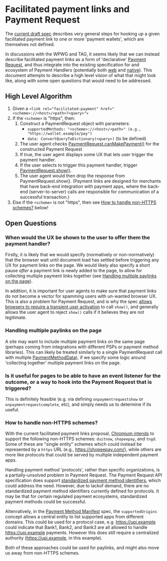 # Facilitated payment links and Payment Request 

The [current draft spec](https://wicg.github.io/paymentlink/) describes very
general steps for hooking up a given facilitated payment link to one or more
'payment wallets', which are themselves not defined.

In discussions with the WPWG and TAG, it seems likely that we can instead
describe facilitated payment links as a form of 'declarative' [Payment
Request](https://w3c.github.io/payment-request/), and thus integrate into the
existing specification for and ecosystem of Payment Handlers (potentially both
[web](https://w3c.github.io/payment-handler/) and
[native](https://web.dev/articles/android-payment-apps-developers-guide)). This
document attempts to describe a high level vision of what that might look like,
along with some open questions that would need to be addressed.

## High Level Algorithm

1. Given a `<link rel="facilitated-payment" href="<scheme>://<host>/<path>?<query>">`
2. If the `<scheme>` is "https", then:
    1. Construct a PaymentRequest object with parameters:
        - `supportedMethods: "<scheme>://<host>/<path>" (e.g., "https://wallet.example/pay")`
        - `data: ConvertQueryToDictionary(<query>)` (to be defined)
    2. The user agent checks [PaymentRequest.canMakePayment()](https://w3c.github.io/payment-request/#canmakepayment-method) for the constructed Payment Request
    3. If true, the user agent displays some UX that lets user trigger the payment handler.
    4. If the user selects to trigger this payment handler, trigger [PaymentRequest.show()](https://w3c.github.io/payment-request/#show-method).
    5. The user agent would then drop the response from PaymentRequest.show(). (Payment links are designed for merchants that have back-end integration with payment apps, where the back-end (server-to-server) calls are responsible for communication of a successful transaction.)
3. Else if the `<scheme>` is not "https", then see [How to handle non-HTTPS schemes?](#how-to-handle-non-https-schemes) below!

## Open Questions

### When would the UX be shown to the user to offer them the payment handler?

Firstly, it is likely that we would specify (normatively or non-normatively)
that the browser wait until document load has settled before triggering any UX
for payment links on the page. We would likely also specify a short pause
*after* a payment link is newly added to the page, to allow for collecting
multiple payment links together (see [Handling multiple paylinks on the
page](#handling-multiple-paylinks-on-the-page)).

In addition, it is important for user agents to make sure that payment links do
not become a vector for spamming users with un-wanted browser UX. This is also
a problem for Payment Request, and is why the spec [allows browsers to require
a transient user activation](https://w3c.github.io/payment-request/#show-method)
to call `show()`, and generally allows the user agent to reject `show()` calls
if it believes they are not legitimate.

### Handling multiple paylinks on the page

A site may want to include multiple payment links on the same page (perhaps
coming from integrations with different PSPs or payment method libraries). This
can likely be treated similarly to a single PaymentRequest call with multiple
[PaymentMethodData](https://w3c.github.io/payment-request/#dom-paymentmethoddata)),
if we specify some logic around 'collecting together' multiple payment links on
the page.

### Is it useful for pages to be able to have an event listener for the outcome, or a way to hook into the Payment Request that is triggered?

This is definitely feasible (e.g. via defining `onpaymentrequestshow` or
`onpaymentrequestcomplete`, etc), and simply needs us to determine if its useful.

### How to handle non-HTTPS schemes?

With the current facilitated payment links proposal, [Chromium
intends](https://github.com/WICG/paymentlink/pull/15) to support the following
non-HTTPS schemes: `duitnow`, `shopeepay`, and `tngd`. Some of these are
"single entity" schemes which could instead be represented by a `https` URL
(e.g., https://shopeepay.com/), while others are more like protocols that could
be served by multiple independent payment apps.

Handling payment method 'protocols', rather than specific organizations, is a
partially-unsolved problem in Payment Request. The Payment Request API
specification does support [standardized payment method
identifiers](https://www.w3.org/TR/payment-method-id/#dfn-standardized-payment-method-identifier),
which could address the need. However, due to lackof demand, there are no
standardized payment method identifiers currently defined for protocols. It may
be that for certain regulated payment ecosystems, standardized payment methods
could be successful.

Altenratively, in the [Payment Method
Manifest](https://www.w3.org/TR/payment-method-manifest/) spec, the
`supportedOrigins` concept allows a central entity to list supported apps from
different domains. This could be used for a protocol case, e.g.
https://upi.example could indicate that Bank1, Bank2, and Bank3 are all allowed
to handle https://upi.example payments. However this does still require a
centralized authority (https://upi.example, in this example).

Both of these approaches could be used for paylinks, and might also move us
away from non-HTTPS schemes.
